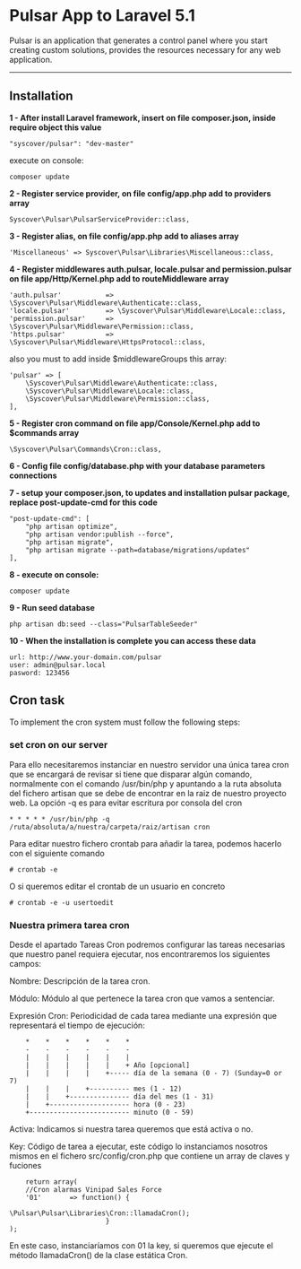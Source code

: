 # Pulsar App to Laravel 5.1

Pulsar is an application that generates a control panel where you start creating custom solutions, provides the resources necessary for any web application.

---

## Installation

**1 - After install Laravel framework, insert on file composer.json, inside require object this value**
```
"syscover/pulsar": "dev-master"

```
execute on console:
```
composer update
```

**2 - Register service provider, on file config/app.php add to providers array**

```
Syscover\Pulsar\PulsarServiceProvider::class,

```

**3 - Register alias, on file config/app.php add to aliases array**

```
'Miscellaneous'	=> Syscover\Pulsar\Libraries\Miscellaneous::class,

```

**4 - Register middlewares auth.pulsar, locale.pulsar and permission.pulsar on file app/Http/Kernel.php add to routeMiddleware array**

```
'auth.pulsar' 	        => \Syscover\Pulsar\Middleware\Authenticate::class,
'locale.pulsar'         => \Syscover\Pulsar\Middleware\Locale::class,
'permission.pulsar' 	=> \Syscover\Pulsar\Middleware\Permission::class,
'https.pulsar'          => \Syscover\Pulsar\Middleware\HttpsProtocol::class,

```

also you must to add inside $middlewareGroups this array:

```
'pulsar' => [
    \Syscover\Pulsar\Middleware\Authenticate::class,
    \Syscover\Pulsar\Middleware\Locale::class,
    \Syscover\Pulsar\Middleware\Permission::class,
],
```

**5 - Register cron command on file app/Console/Kernel.php add to $commands array**

```
\Syscover\Pulsar\Commands\Cron::class,

```

**6 - Config file config/database.php with your database parameters connections**

**7 - setup your composer.json, to updates and installation pulsar package, replace post-update-cmd for this code**

```
"post-update-cmd": [
    "php artisan optimize",
    "php artisan vendor:publish --force",
    "php artisan migrate",
    "php artisan migrate --path=database/migrations/updates"
],

```

**8 - execute on console:**
```
composer update
```

**9 - Run seed database**

```
php artisan db:seed --class="PulsarTableSeeder"
```

**10 - When the installation is complete you can access these data**
```
url: http://www.your-domain.com/pulsar
user: admin@pulsar.local
pasword: 123456
```

## Cron task
To implement the cron system must follow the following steps:


### set cron on our server

Para ello necesitaremos instanciar en nuestro servidor una única tarea cron que se encargará de revisar si tiene que disparar algún comando, normalmente con el comando /usr/bin/php y apuntando 
a la ruta absoluta del fichero artisan que se debe de encontrar en la raiz de nuestro proyecto web.
La opción -q es para evitar escritura por consola del cron

```
* * * * * /usr/bin/php -q /ruta/absoluta/a/nuestra/carpeta/raiz/artisan cron
``` 

Para editar nuestro fichero crontab para añadir la tarea, podemos hacerlo con el siguiente comando
```
# crontab -e
```

O si queremos editar el crontab de un usuario en concreto
```
# crontab -e -u usertoedit
```

### Nuestra primera tarea cron

Desde el apartado Tareas Cron podremos configurar las tareas necesarias que nuestro panel requiera ejecutar, nos encontraremos los siguientes campos:

Nombre: Descripción de la tarea cron.

Módulo: Módulo al que pertenece la tarea cron que vamos a sentenciar.

Expresión Cron: 
Periodicidad de cada tarea mediante una expresión que representará el tiempo de ejecución:

```
    *    *    *    *    *    *
    -    -    -    -    -    -
    |    |    |    |    |    |
    |    |    |    |    |    + Año [opcional]
    |    |    |    |    +----- día de la semana (0 - 7) (Sunday=0 or 7)
    |    |    |    +---------- mes (1 - 12)
    |    |    +--------------- día del mes (1 - 31)
    |    +-------------------- hora (0 - 23)
    +------------------------- minuto (0 - 59)

```

Activa: Indicamos si nuestra tarea queremos que está activa o no.

Key: Código de tarea a ejecutar, este código lo instanciamos nosotros mismos en el fichero src/config/cron.php que contiene un array de claves y fuciones

```
    return array(
    //Cron alarmas Vinipad Sales Force
    '01'       => function() { 
                            \Pulsar\Pulsar\Libraries\Cron::llamadaCron(); 
                        }
);
```
En este caso, instanciaríamos con 01 la key, si queremos que ejecute el método llamadaCron() de la clase estática Cron.